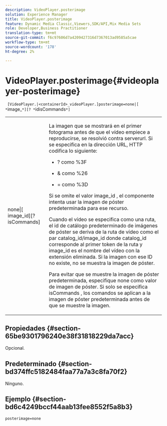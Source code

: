 ```yaml
---
description: VideoPlayer.posterimage
solution: Experience Manager
title: VideoPlayer.posterimage
feature: Dynamic Media Classic,Viewers,SDK/API,Mix Media Sets
role: Developer,Business Practitioner
translation-type: tm+mt
source-git-commit: f6c97606d7a4209427316d7367013ad9585a5cae
workflow-type: tm+mt
source-wordcount: '178'
ht-degree: 2%

---
```



# VideoPlayer.posterimage{#videoplayer-posterimage}

` [VideoPlayer.|<containerId>_videoPlayer.]posterimage=none|[ *`image_`*][? *`idisCommands`*]`

<table id="table_AE7AAFA9B4374E31B51D06511EB96401"> 
 <tbody> 
  <tr> 
   <td colname="col1"> <p> <span class="codeph"> none|[<span class="varname"> image_id</span>][?<span class="varname"> isCommands</span>]</span> </p> </td> 
   <td colname="col2"> <p> La imagen que se mostrará en el primer fotograma antes de que el vídeo empiece a reproducirse, se resolvió contra <span class="codeph"> serverurl</span>. Si se especifica en la dirección URL, HTTP codifica lo siguiente: </p> <p> 
     <ul id="ul_B38A687CEFE64C68A0B2C227A68A458F"> 
      <li id="li_E7AE1BDAC17E49E0B7ACF89C5C0529F0"> <p> <span class="codeph"> ?</span> como  <span class="codeph"> %3F</span> </p> </li> 
      <li id="li_391CCF067F734480B2B4AFC9760C479A"> <p> <span class="codeph"> &amp;</span> como  <span class="codeph"> %26</span> </p> </li> 
      <li id="li_6824B66A55554C5A8B12874DCF5BFAEE"> <p> <span class="codeph"> =</span> como  <span class="codeph"> %3D</span> </p> </li> 
     </ul> </p> <p>Si se omite el valor <span class="codeph"><span class="varname"> image_id</span></span> , el componente intenta usar la imagen de póster predeterminada para ese recurso. </p> <p>Cuando el vídeo se especifica como una ruta, el id de catálogo predeterminado de imágenes de póster se deriva de la ruta de vídeo como el par <span class="codeph"> catalog_id/image_id</span> donde <span class="codeph"> catalog_id</span> corresponde al primer token de la ruta y <span class="codeph"> image_id</span> es el nombre del vídeo con la extensión eliminada. Si la imagen con ese ID no existe, no se muestra la imagen de póster. </p> <p>Para evitar que se muestre la imagen de póster predeterminada, especifique <span class="codeph"> none</span> como valor de imagen de póster. Si solo se especifica <span class="codeph"><span class="varname"> isCommands</span></span> , los comandos se aplican a la imagen de póster predeterminada antes de que se muestre la imagen. </p> </td> 
  </tr> 
 </tbody> 
</table>

## Propiedades {#section-65be9301796240e38f31818229da7acc}

Opcional.

## Predeterminado {#section-bd374ffc5182484faa77a7a3c8fa70f2}

Ninguno.

## Ejemplo {#section-bd6c4249bccf44aab13fee8552f5a8b3}

`posterimage=none`
